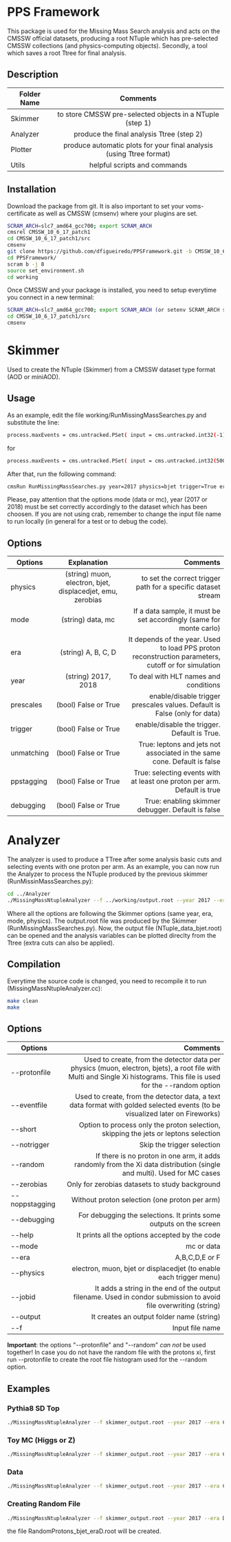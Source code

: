 # PPS Framework

This package is used for the Missing Mass Search analysis and acts on the CMSSW official datasets, producing a root NTuple which has pre-selected CMSSW collections (and physics-computing objects). Secondly, a tool which saves a root Ttree for final analysis. 

## Description

| Folder Name       | Comments |
| ------------- |:-------------:|
| Skimmer | to store CMSSW pre-selected objects in a NTuple (step 1)|
| Analyzer | produce the final analysis Ttree (step 2) |
| Plotter | produce automatic plots for your final analysis (using Ttree format) |
| Utils | helpful scripts and commands |

## Installation

Download the package from git. It is also important to set your voms-certificate as well as CMSSW (cmsenv) where your plugins are set. 

```bash
SCRAM_ARCH=slc7_amd64_gcc700; export SCRAM_ARCH
cmsrel CMSSW_10_6_17_patch1
cd CMSSW_10_6_17_patch1/src
cmsenv
git clone https://github.com/dfigueiredo/PPSFramework.git -b CMSSW_10_6_17_patch1_2023
cd PPSFramework/
scram b -j 8
source set_environment.sh
cd working
```

Once CMSSW and your package is installed, you need to setup everytime you connect in a new terminal:

```bash
SCRAM_ARCH=slc7_amd64_gcc700; export SCRAM_ARCH (or setenv SCRAM_ARCH slc7_amd64_gcc700 for tcsh) 
cd CMSSW_10_6_17_patch1/src
cmsenv
```

# Skimmer

Used to create the NTuple (Skimmer) from a CMSSW dataset type format (AOD or miniAOD).

## Usage

As an example, edit the file working/RunMissingMassSearches.py and substitute the line:

```bash
process.maxEvents = cms.untracked.PSet( input = cms.untracked.int32(-1) )
```

for


```bash
process.maxEvents = cms.untracked.PSet( input = cms.untracked.int32(5000) )
```

After that, run the following command:

```bash
cmsRun RunMissingMassSearches.py year=2017 physics=bjet trigger=True era=D mode=data
```

Please, pay attention that the options mode (data or mc), year (2017 or 2018) must be set correctly accordingly to the dataset which has been choosen. If you are not using crab, remember to change the input file name to run locally (in general for a test or to debug the code).

## Options

| Options       | Explanation | Comments |
| ------------- |:-------------:|-------------:|
| physics      | (string) muon, electron, bjet, displacedjet, emu, zerobias | to set the correct trigger path for a specific dataset stream |
| mode      | (string) data, mc | If a data sample, it must be set accordingly (same for monte carlo) |
| era      | (string) A, B, C, D | It depends of the year. Used to load PPS proton reconstruction parameters, cutoff or for simulation |
| year   | (string) 2017, 2018 | To deal with HLT names and conditions |
| prescales   | (bool) False or True | enable/disable trigger prescales values. Default is False (only for data) |
| trigger   | (bool) False or True | enable/disable the trigger. Default is True. |
| unmatching   | (bool) False or True | True: leptons and jets not associated in the same cone. Default is false |
| ppstagging   | (bool) False or True | True: selecting events with at least one proton per arm. Default is true |
| debugging   | (bool) False or True | True: enabling skimmer debugger. Default is false |

# Analyzer

The analyzer is used to produce a TTree after some analysis basic cuts and selecting events with one proton per arm. As an example, you can now run the Analyzer to process the NTuple produced by the previous skimmer (RunMissinMassSearches.py):

```bash
cd ../Analyzer
./MissingMassNtupleAnalyzer --f ../working/output.root --year 2017 --era D --mode data --physics bjet
```

Where all the options are following the Skimmer options (same year, era, mode, physics). The output.root file was produced by the Skimmer (RunMissingMassSearches.py). Now, the output file (NTuple_data_bjet.root) can be opened and the analysis variables can be plotted direclty from the Ttree (extra cuts can also be applied).

## Compilation

Everytime the source code is changed, you need to recompile it to run (MissingMassNtupleAnalyzer.cc):

```bash
make clean
make
```

## Options

| Options       | Comments |
| ------------- | -------------:|
| --protonfile | Used to create, from the detector data per physics (muon, electron, bjets), a root file with Multi and Single Xi histograms. This file is used for the --random option |
| --eventfile | Used to create, from the detector data, a text data format with golded selected events (to be visualized later on Fireworks) |
| --short | Option to process only the proton selection, skipping the jets or leptons selection |
| --notrigger | Skip the trigger selection |
| --random | If there is no proton in one arm, it adds randomly from the Xi data distribution (single and multi). Used for MC cases |
| --zerobias | Only for zerobias datasets to study background |
| --noppstagging | Without proton selection (one proton per arm) |
| --debugging | For debugging the selections. It prints some outputs on the screen |
| --help | It prints all the options accepted by the code |
| --mode | mc or data |
| --era | A,B,C,D,E or F |
| --physics | electron, muon, bjet or displacedjet (to enable each trigger menu) |
| --jobid | It adds a string in the end of the output filename. Used in condor submission to avoid file overwriting (string) |
| --output | It creates an output folder name (string) |
| --f | Input file name |

**Important**: the options "--protonfile" and "--random" *can not* be used together! In case you do not have the random file with the protons xi, first run --protonfile to create the root file histogram used for the --random option.

## Examples

### Pythia8 SD Top

```bash
./MissingMassNtupleAnalyzer --f skimmer_output.root --year 2017 --era C --mode mc --physics muon --random --jobid 0
```

### Toy MC (Higgs or Z)

```bash
./MissingMassNtupleAnalyzer --f skimmer_output.root --year 2017 --era C --mode mc --physics bjet --jobid 0
```

### Data 

```bash
./MissingMassNtupleAnalyzer --f skimmer_output.root --year 2017 --era C --mode data --physics displacedjet --jobid 0
```

### Creating Random File

```bash
./MissingMassNtupleAnalyzer --f skimmer_output.root --year 2017 --era D --mode data --physics bjet --protonfile
```

the file RandomProtons_bjet_eraD.root will be created.
